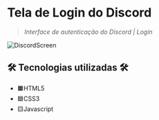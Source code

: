 # Tela de Login do Discord
>  *Interface de autenticação do Discord | Login*

![DiscordScreen](https://user-images.githubusercontent.com/91090285/194599991-fa4e9833-cdf8-4f79-a4f1-6470c44229ac.png)


<h2>🛠 Tecnologias utilizadas 🛠</h2>

- 🟧HTML5
- 🟦CSS3
- 🟨Javascript

